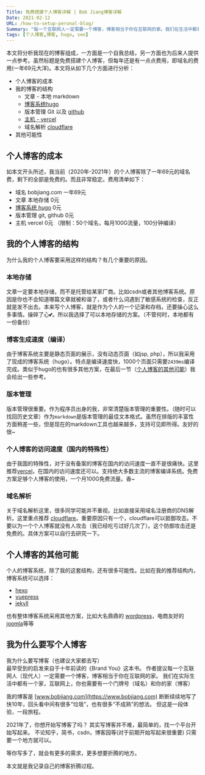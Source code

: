 ```yaml
---
Title: 免费搭建个人博客详解 | Bob Jiang博客详解
Date: 2021-02-12
URL: /how-to-setup-peronal-blog/
Summary: "每一个互联网人一定需要一个博客，博客相当于你在互联网的家。我们在生活中都有一个家；而在互联网上，你也需要有一个门牌号（域名）和你的家（博客）。2021年了，你有开始在互联网上搭建自己的家吗？种一棵树最好的时间是10年前，其次就是现在。"
tags: [个人博客,博客, hugo, seo]
---
```


本文将分析我现在的博客组成，一方面是一个自我总结，另一方面也为后来人提供一点参考。虽然标题是免费搭建个人博客，但每年还是有一点点费用，即域名的费用(一年69元大洋)。本文将从如下几个方面进行分析：

- 个人博客的成本
- 我的博客的结构
	- 文章 - 本地 markdown
	- [博客系统hugo](https://themes.gohugo.io/)
	- 版本管理 Git 以及 [github](http://github.com/)
	- [主机 - vercel](https://vercel.com/)
	- 域名解析 [cloudflare](https://www.cloudflare.com/)
- 其他可能性

## 个人博客的成本

如本文开头所述，我当前（2020年-2021年）的个人博客除了一年69元的域名费，剩下的全部是免费的。而且非常稳定。费用清单如下：

- 域名 bobjiang.com 一年69元
- 文章 本地存储 0元
- [博客系统 hugo](https://themes.gohugo.io/) 0元
- 版本管理 git, github 0元
- 主机 vercel 0元 （限制：50个域名，每月100G流量，100分钟编译）

## 我的个人博客的结构

为什么我的个人博客要采用这样的结构？有几个重要的原因。

### 本地存储

文章一定要本地存储，而不是托管给某家厂商。比如csdn或者其他博客系统。原因是你也不会知道哪篇文章就被和谐了，或者什么词遇到了敏感系统的检查，反正就是发不出去。本来写个人博客，就是作为个人的一个记录和存档，还要操心这么多事情。操碎了心💕。所以我选择了可以本地存储的方案。（不管何时，本地都有一份备份）

### 博客生成速度（编译）

由于博客系统主要是静态页面的展示，没有动态页面（如jsp, php），所以我采用了现成的博客系统（hugo）。特点是编译速度快，1000个页面只需要`2439ms`编译完成。类似于hugo的也有很多其他方案，在最后一节（[个人博客的其他可能](#个人博客的其他可能)）我会给出一些参考。

### 版本管理

版本管理很重要。作为程序员出身的我，非常清楚版本管理的重要性。（随时可以找回历史文章）作为`markdown`是版本管理的最佳文本格式。虽然在排版的丰富性方面稍差一些，但是现在的markdown工具也越来越多，支持可见即所得。友好的很~

### 个人博客的访问速度（国内的特殊性）

由于我国的特殊性，对于没有备案的博客在国内的访问速度一直不是很痛快。这里推荐[vercel](https://vercel.com/)，在国内的访问速度还可以。支持绝大多数主流的博客编译系统。免费方案足够个人博客的使用，一个月100G免费流量。香~

### 域名解析

关于域名解析这里，很多同学可能并不重视。比如直接采用域名注册商的DNS解析。这里重点推荐 [cloudflare](https://www.cloudflare.com/)。重要原因只有一个，cloudflare可以抵御攻击。不要以为一个个人博客就没有人攻击（我已经吃亏过好几次了）。这个防御攻击还是免费的。具体方案可以自行去研究一下。

## 个人博客的其他可能

个人的博客系统，除了我的这套结构，还有很多可能性。比如在我的推荐结构内，博客系统可以选择：

- [hexo](https://hexo.io/)
- [vuepress](https://vuepress.vuejs.org/)
- [jekyll](https://jekyllrb.com/)

也有整体博客系统采用其他方案，比如大名鼎鼎的 [wordpress](http://wordpress.com/)，电商友好的[joomla](https://www.joomla.org/)等等

## 我为什么要写个人博客

我为什么要写博客（也建议大家都去写）  
最早受到的启发来自于十年前读的《Brand You》这本书。
作者提议每一个互联网人（现代人）一定需要一个博客，博客相当于你在互联网的家。
我们在实际生活中都有一个家，互联网上，你也需要有一个门牌号（域名）和你的家（博客）

我的博客是 [www.bobjiang.com](https://www.bobjiang.com)
断断续续地写了快10年，回头看中间有很多“垃圾”，也有很多“不成熟”的想法。
但这是一段体验，一段旅程。

2021年了，你想开始写博客了吗？
其实写博客并不难，最简单的，找一个平台开始写起来。
不论知乎，简书，csdn，博客园等(对于前期开始写起来很重要)
只需要一个地方就可以。

等你写多了，就会有更多的需求，更多想要折腾的地方。

本文就是我记录自己的博客折腾过程。
